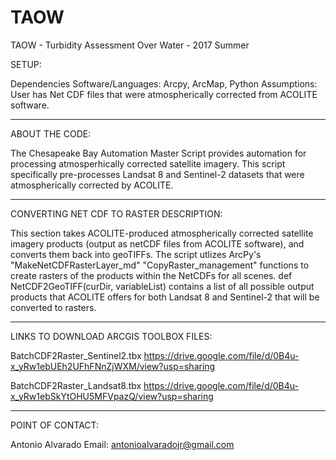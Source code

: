 # TAOW
TAOW - Turbidity Assessment Over Water - 2017 Summer

SETUP:

Dependencies
Software/Languages: Arcpy, ArcMap, Python
Assumptions: User has Net CDF files that were atmospherically corrected from ACOLITE software. 

__________________________________________________________________________________________________________________________________________________________________________________________________________________________________________________________________________________________________________________________

ABOUT THE CODE:

The Chesapeake Bay Automation Master Script provides automation for processing atmosperhically corrected satellite imagery.
This script specifically pre-processes Landsat 8 and Sentinel-2 datasets that were atmospherically corrected by ACOLITE. 

__________________________________________________________________________________________________________________________________________________________________________________________________________________________________________________________________________________________________________________________

CONVERTING NET CDF TO RASTER DESCRIPTION:

This section takes ACOLITE-produced atmospherically corrected satellite imagery products (output as netCDF files from ACOLITE software), and converts them back into geoTIFFs. 
The script utlizes ArcPy's "MakeNetCDFRasterLayer_md" "CopyRaster_management" functions to create rasters of the products within the NetCDFs for all scenes. 
def NetCDF2GeoTIFF(curDir, variableList) contains a list of all possible output products that ACOLITE offers for both Landsat 8 and Sentinel-2 that will be converted to rasters. 
__________________________________________________________________________________________________________________________________________________________________________________________________________________________________________________________________________________________________________________________

LINKS TO DOWNLOAD ARCGIS TOOLBOX FILES:

BatchCDF2Raster_Sentinel2.tbx
https://drive.google.com/file/d/0B4u-x_yRw1ebUEh2UFhFNnZjWXM/view?usp=sharing

BatchCDF2Raster_Landsat8.tbx
https://drive.google.com/file/d/0B4u-x_yRw1ebSkYtOHU5MFVpazQ/view?usp=sharing

__________________________________________________________________________________________________________________________________________________________________________________________________________________________________________________________________________________________________________________________

POINT OF CONTACT:

Antonio Alvarado 
Email: antonioalvaradojr@gmail.com


